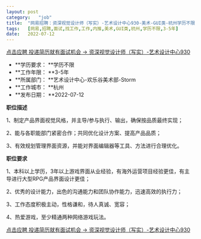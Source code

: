 ```yaml
---
layout:	post
category:	"job"
title:	"网易招聘：资深视觉设计师（写实）-艺术设计中心930-美术-GUI类-杭州学历不限3-5年"
tags:	[网易,招聘,面试,找工作,工作,内推,美术,GUI类,杭州,学历不限,3-5年]
date:	2022-07-12
---
```


[点击应聘 投递简历就有面试机会 ->  资深视觉设计师（写实）-艺术设计中心930](http://mobile.bole.netease.com/bole/boleDetail?id=41418&employeeId=346f03c3cda5f04c&key=all)



- **学历要求： **学历不限
- **工作年限： **3-5年
- **所属部门： **艺术设计中心-欢乐谷美术部-Storm
- **工作城市： **杭州
- **发布日期： **2022-07-12



**职位描述**

1、制定产品界面视觉风格，并主导/参与执行、输出，确保按品质最终实现；

2、能与各职能部门紧密合作；共同优化设计方案、提高产品品质；

3、有效规划管理界面资源，并能对界面编辑器等工具、方法进行合理优化。



**职位要求**

1、本科以上学历，3年以上游戏界面从业经验，有海外运营项目经验更佳，有主导进行大型RPG产品界面设计更佳；

2、优秀的设计能力，出色的沟通能力和团队协作能力，迅速高效的执行力；

3、工作态度积极主动，性格谦和，待人真诚、宽容；

4、热爱游戏，至少精通两种网络游戏玩法。



[点击应聘 投递简历就有面试机会 ->  资深视觉设计师（写实）-艺术设计中心930](http://mobile.bole.netease.com/bole/boleDetail?id=41418&employeeId=346f03c3cda5f04c&key=all)